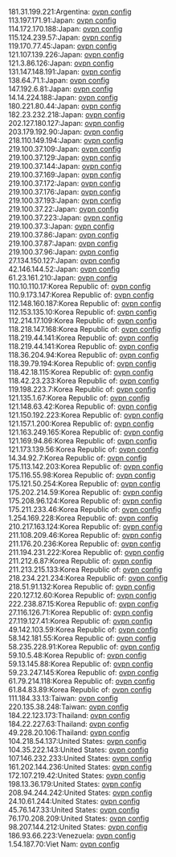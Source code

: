 181.31.199.221:Argentina: [ovpn config](vpn/181_31_199_221.ovpn)  
113.197.171.91:Japan: [ovpn config](vpn/113_197_171_91.ovpn)  
114.172.170.188:Japan: [ovpn config](vpn/114_172_170_188.ovpn)  
115.124.239.57:Japan: [ovpn config](vpn/115_124_239_57.ovpn)  
119.170.77.45:Japan: [ovpn config](vpn/119_170_77_45.ovpn)  
121.107.139.226:Japan: [ovpn config](vpn/121_107_139_226.ovpn)  
121.3.86.126:Japan: [ovpn config](vpn/121_3_86_126.ovpn)  
131.147.148.191:Japan: [ovpn config](vpn/131_147_148_191.ovpn)  
138.64.71.1:Japan: [ovpn config](vpn/138_64_71_1.ovpn)  
147.192.6.81:Japan: [ovpn config](vpn/147_192_6_81.ovpn)  
14.14.224.188:Japan: [ovpn config](vpn/14_14_224_188.ovpn)  
180.221.80.44:Japan: [ovpn config](vpn/180_221_80_44.ovpn)  
182.23.232.218:Japan: [ovpn config](vpn/182_23_232_218.ovpn)  
202.127.180.127:Japan: [ovpn config](vpn/202_127_180_127.ovpn)  
203.179.192.90:Japan: [ovpn config](vpn/203_179_192_90.ovpn)  
218.110.149.194:Japan: [ovpn config](vpn/218_110_149_194.ovpn)  
219.100.37.109:Japan: [ovpn config](vpn/219_100_37_109.ovpn)  
219.100.37.129:Japan: [ovpn config](vpn/219_100_37_129.ovpn)  
219.100.37.144:Japan: [ovpn config](vpn/219_100_37_144.ovpn)  
219.100.37.169:Japan: [ovpn config](vpn/219_100_37_169.ovpn)  
219.100.37.172:Japan: [ovpn config](vpn/219_100_37_172.ovpn)  
219.100.37.176:Japan: [ovpn config](vpn/219_100_37_176.ovpn)  
219.100.37.193:Japan: [ovpn config](vpn/219_100_37_193.ovpn)  
219.100.37.22:Japan: [ovpn config](vpn/219_100_37_22.ovpn)  
219.100.37.223:Japan: [ovpn config](vpn/219_100_37_223.ovpn)  
219.100.37.3:Japan: [ovpn config](vpn/219_100_37_3.ovpn)  
219.100.37.86:Japan: [ovpn config](vpn/219_100_37_86.ovpn)  
219.100.37.87:Japan: [ovpn config](vpn/219_100_37_87.ovpn)  
219.100.37.96:Japan: [ovpn config](vpn/219_100_37_96.ovpn)  
27.134.150.127:Japan: [ovpn config](vpn/27_134_150_127.ovpn)  
42.146.144.52:Japan: [ovpn config](vpn/42_146_144_52.ovpn)  
61.23.161.210:Japan: [ovpn config](vpn/61_23_161_210.ovpn)  
110.10.110.17:Korea Republic of: [ovpn config](vpn/110_10_110_17.ovpn)  
110.9.173.147:Korea Republic of: [ovpn config](vpn/110_9_173_147.ovpn)  
112.148.160.187:Korea Republic of: [ovpn config](vpn/112_148_160_187.ovpn)  
112.153.135.10:Korea Republic of: [ovpn config](vpn/112_153_135_10.ovpn)  
112.214.17.109:Korea Republic of: [ovpn config](vpn/112_214_17_109.ovpn)  
118.218.147.168:Korea Republic of: [ovpn config](vpn/118_218_147_168.ovpn)  
118.219.44.141:Korea Republic of: [ovpn config](vpn/118_219_44_141.ovpn)  
118.219.44.141:Korea Republic of: [ovpn config](vpn/118_219_44_141.ovpn)  
118.36.204.94:Korea Republic of: [ovpn config](vpn/118_36_204_94.ovpn)  
118.39.79.194:Korea Republic of: [ovpn config](vpn/118_39_79_194.ovpn)  
118.42.18.115:Korea Republic of: [ovpn config](vpn/118_42_18_115.ovpn)  
118.42.23.233:Korea Republic of: [ovpn config](vpn/118_42_23_233.ovpn)  
119.198.223.7:Korea Republic of: [ovpn config](vpn/119_198_223_7.ovpn)  
121.135.1.67:Korea Republic of: [ovpn config](vpn/121_135_1_67.ovpn)  
121.148.63.42:Korea Republic of: [ovpn config](vpn/121_148_63_42.ovpn)  
121.150.192.223:Korea Republic of: [ovpn config](vpn/121_150_192_223.ovpn)  
121.157.1.200:Korea Republic of: [ovpn config](vpn/121_157_1_200.ovpn)  
121.163.249.165:Korea Republic of: [ovpn config](vpn/121_163_249_165.ovpn)  
121.169.94.86:Korea Republic of: [ovpn config](vpn/121_169_94_86.ovpn)  
121.173.139.56:Korea Republic of: [ovpn config](vpn/121_173_139_56.ovpn)  
14.34.92.7:Korea Republic of: [ovpn config](vpn/14_34_92_7.ovpn)  
175.113.142.203:Korea Republic of: [ovpn config](vpn/175_113_142_203.ovpn)  
175.116.55.98:Korea Republic of: [ovpn config](vpn/175_116_55_98.ovpn)  
175.121.50.254:Korea Republic of: [ovpn config](vpn/175_121_50_254.ovpn)  
175.202.214.59:Korea Republic of: [ovpn config](vpn/175_202_214_59.ovpn)  
175.208.96.124:Korea Republic of: [ovpn config](vpn/175_208_96_124.ovpn)  
175.211.233.46:Korea Republic of: [ovpn config](vpn/175_211_233_46.ovpn)  
1.254.169.228:Korea Republic of: [ovpn config](vpn/1_254_169_228.ovpn)  
210.217.163.124:Korea Republic of: [ovpn config](vpn/210_217_163_124.ovpn)  
211.108.209.46:Korea Republic of: [ovpn config](vpn/211_108_209_46.ovpn)  
211.176.20.236:Korea Republic of: [ovpn config](vpn/211_176_20_236.ovpn)  
211.194.231.222:Korea Republic of: [ovpn config](vpn/211_194_231_222.ovpn)  
211.212.6.87:Korea Republic of: [ovpn config](vpn/211_212_6_87.ovpn)  
211.213.215.133:Korea Republic of: [ovpn config](vpn/211_213_215_133.ovpn)  
218.234.221.234:Korea Republic of: [ovpn config](vpn/218_234_221_234.ovpn)  
218.51.91.132:Korea Republic of: [ovpn config](vpn/218_51_91_132.ovpn)  
220.127.12.60:Korea Republic of: [ovpn config](vpn/220_127_12_60.ovpn)  
222.238.87.15:Korea Republic of: [ovpn config](vpn/222_238_87_15.ovpn)  
27.116.126.71:Korea Republic of: [ovpn config](vpn/27_116_126_71.ovpn)  
27.119.127.41:Korea Republic of: [ovpn config](vpn/27_119_127_41.ovpn)  
49.142.103.59:Korea Republic of: [ovpn config](vpn/49_142_103_59.ovpn)  
58.142.181.55:Korea Republic of: [ovpn config](vpn/58_142_181_55.ovpn)  
58.235.228.91:Korea Republic of: [ovpn config](vpn/58_235_228_91.ovpn)  
59.10.5.48:Korea Republic of: [ovpn config](vpn/59_10_5_48.ovpn)  
59.13.145.88:Korea Republic of: [ovpn config](vpn/59_13_145_88.ovpn)  
59.23.247.145:Korea Republic of: [ovpn config](vpn/59_23_247_145.ovpn)  
61.79.214.118:Korea Republic of: [ovpn config](vpn/61_79_214_118.ovpn)  
61.84.83.89:Korea Republic of: [ovpn config](vpn/61_84_83_89.ovpn)  
111.184.33.13:Taiwan: [ovpn config](vpn/111_184_33_13.ovpn)  
220.135.38.248:Taiwan: [ovpn config](vpn/220_135_38_248.ovpn)  
184.22.123.173:Thailand: [ovpn config](vpn/184_22_123_173.ovpn)  
184.22.227.63:Thailand: [ovpn config](vpn/184_22_227_63.ovpn)  
49.228.20.106:Thailand: [ovpn config](vpn/49_228_20_106.ovpn)  
104.218.54.137:United States: [ovpn config](vpn/104_218_54_137.ovpn)  
104.35.222.143:United States: [ovpn config](vpn/104_35_222_143.ovpn)  
107.146.232.233:United States: [ovpn config](vpn/107_146_232_233.ovpn)  
161.202.144.236:United States: [ovpn config](vpn/161_202_144_236.ovpn)  
172.107.219.42:United States: [ovpn config](vpn/172_107_219_42.ovpn)  
198.13.36.179:United States: [ovpn config](vpn/198_13_36_179.ovpn)  
208.94.244.242:United States: [ovpn config](vpn/208_94_244_242.ovpn)  
24.10.61.244:United States: [ovpn config](vpn/24_10_61_244.ovpn)  
45.76.147.33:United States: [ovpn config](vpn/45_76_147_33.ovpn)  
76.170.208.209:United States: [ovpn config](vpn/76_170_208_209.ovpn)  
98.207.144.212:United States: [ovpn config](vpn/98_207_144_212.ovpn)  
186.93.66.223:Venezuela: [ovpn config](vpn/186_93_66_223.ovpn)  
1.54.187.70:Viet Nam: [ovpn config](vpn/1_54_187_70.ovpn)  
